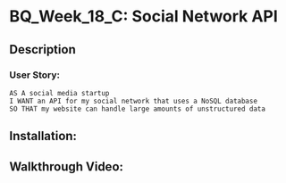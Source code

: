 # BQ_Week_18_C: Social Network API
## Description
### User Story:
 ` AS A social media startup `  
 ` I WANT an API for my social network that uses a NoSQL database `   
 ` SO THAT my website can handle large amounts of unstructured data `
## Installation:

## Walkthrough Video:
